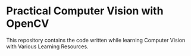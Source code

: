 # Practical Computer Vision with OpenCV

This repository contains the code written while learning
Computer Vision with Various Learning Resources.